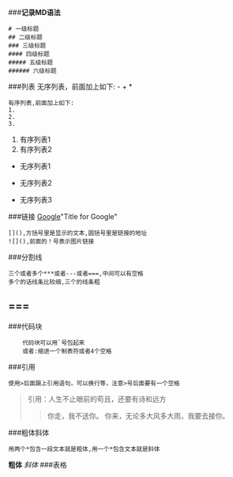 ###**记录MD语法**

```
# 一级标题
## 二级标题
### 三级标题
#### 四级标题
##### 五级标题
###### 六级标题
```
###列表
	无序列表，前面加上如下:
	-
	+
	*

	有序列表,前面加上如下:
	1.
	2.
	3.
1.	有序列表1
2.	有序列表2

*	无序列表1
-	无序列表2
+	无序列表3

###链接
[Google](http://www.google.com.tw)"Title for Google"
```
[](),方括号里是显示的文本,圆括号里是链接的地址
![](),前面的！号表示图片链接
```

###分割线

	三个或者多个***或者---或者===,中间可以有空格
	多个的话线条比较细,三个的线条粗
===
------
###代码块
```
	代码块可以用`号包起来
	或者:缩进一个制表符或者4个空格
```
###引用
```
使用>后面跟上引用语句，可以换行等，注意>号后面要有一个空格
```
> 引用：人生不止眼前的苟且，还要有诗和远方
>>你走，我不送你。
>>你来，无论多大风多大雨，我要去接你。

###粗体斜体
```
用两个*包含一段文本就是粗体,用一个*包含文本就是斜体
```
**粗体**
*斜体*
###表格
```
```